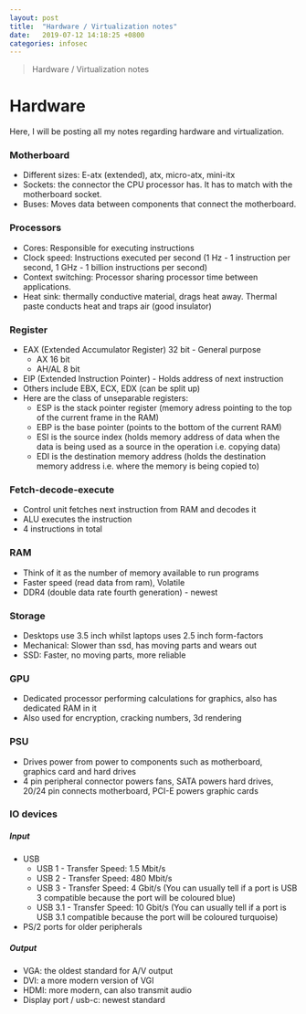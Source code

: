 ```yaml
---
layout: post
title:  "Hardware / Virtualization notes"
date:   2019-07-12 14:18:25 +0800
categories: infosec
---
```

> Hardware / Virtualization notes

# Hardware

Here, I will be posting all my notes regarding hardware and virtualization.

### Motherboard
- Different sizes: E-atx (extended), atx, micro-atx, mini-itx
- Sockets: the connector the CPU processor has. It has to match with the motherboard socket.
- Buses: Moves data between components that connect the motherboard.

### Processors
- Cores: Responsible for executing instructions
- Clock speed: Instructions executed per second (1 Hz - 1 instruction per second, 1 GHz - 1 billion instructions per second)
- Context switching: Processor sharing processor time between applications.
- Heat sink: thermally conductive material, drags heat away. Thermal paste conducts heat and traps air (good insulator)

### Register
- EAX (Extended Accumulator Register) 32 bit - General purpose
  - AX 16 bit
  - AH/AL 8 bit
- EIP (Extended Instruction Pointer) - Holds address of next instruction
- Others include EBX, ECX, EDX (can be split up)
- Here are the class of unseparable registers:
  - ESP is the stack pointer register (memory adress pointing to the top of the current frame in the RAM)
  - EBP is the base pointer (points to the bottom of the current RAM)
  - ESI is the source index (holds memory address of data when the data is being used as a source in the operation i.e. copying data)
  - EDI is the destination memory address (holds the destination memory address i.e. where the memory is being copied to)
    
### Fetch-decode-execute
- Control unit fetches next instruction from RAM and decodes it
- ALU executes the instruction
- 4 instructions in total

### RAM
- Think of it as the number of memory available to run programs
- Faster speed (read data from ram), Volatile
- DDR4 (double data rate fourth generation) - newest

### Storage
- Desktops use 3.5 inch whilst laptops uses 2.5 inch form-factors
- Mechanical: Slower than ssd, has moving parts and wears out
- SSD: Faster, no moving parts, more reliable

### GPU
- Dedicated processor performing calculations for graphics, also has dedicated RAM in it
- Also used for encryption, cracking numbers, 3d rendering

### PSU
- Drives power from power to components such as motherboard, graphics card and hard drives
- 4 pin peripheral connector powers fans, SATA powers hard drives, 20/24 pin connects motherboard, PCI-E powers graphic cards

### IO devices

##### Input
- USB 
  - USB 1 - Transfer Speed: 1.5 Mbit/s
  - USB 2 - Transfer Speed: 480 Mbit/s
  - USB 3 - Transfer Speed: 4 Gbit/s (You can usually tell if a port is USB 3 compatible because the port will be coloured  blue)
  - USB 3.1 - Transfer Speed: 10 Gbit/s (You can usually tell if a port is USB 3.1 compatible because the port will be coloured turquoise)
- PS/2 ports for older peripherals

##### Output
- VGA: the oldest standard for A/V output
- DVI: a more modern version of VGI
- HDMI: more modern, can also transmit audio
- Display port / usb-c: newest standard